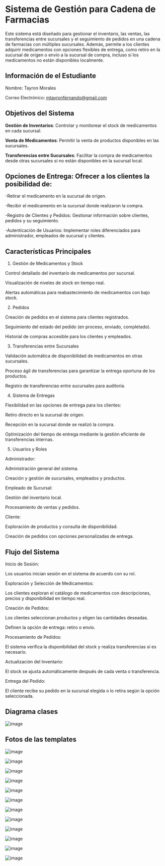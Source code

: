 # Sistema de Gestión para Cadena de Farmacias

Este sistema está diseñado para gestionar el inventario, las ventas, las transferencias entre sucursales y el seguimiento de pedidos en una cadena de farmacias con múltiples sucursales. Además, permite a los clientes adquirir medicamentos con opciones flexibles de entrega, como retiro en la sucursal de origen o envío a la sucursal de compra, incluso si los medicamentos no están disponibles localmente.

## Información de el Estudiante

Nombre: Tayron Morales 

Correo Electrónico: mtayronfernando@gmail.com

## Objetivos del Sistema

**Gestión de Inventarios**: Controlar y monitorear el stock de medicamentos en cada sucursal.

**Venta de Medicamentos**: Permitir la venta de productos disponibles en las sucursales.

**Transferencias entre Sucursales**: Facilitar la compra de medicamentos desde otras sucursales si no están disponibles en la sucursal local.

## Opciones de Entrega: Ofrecer a los clientes la posibilidad de:

-Retirar el medicamento en la sucursal de origen.

-Recibir el medicamento en la sucursal donde realizaron la compra.

-Registro de Clientes y Pedidos: Gestionar información sobre clientes, pedidos y su seguimiento.

-Autenticación de Usuarios: Implementar roles diferenciados para administrador, empleados de sucursal y clientes.

## Características Principales

1. Gestión de Medicamentos y Stock

Control detallado del inventario de medicamentos por sucursal.

Visualización de niveles de stock en tiempo real.

Alertas automáticas para reabastecimiento de medicamentos con bajo stock.

2. Pedidos

Creación de pedidos en el sistema para clientes registrados.

Seguimiento del estado del pedido (en proceso, enviado, completado).

Historial de compras accesible para los clientes y empleados.

3. Transferencias entre Sucursales

Validación automática de disponibilidad de medicamentos en otras sucursales.

Proceso ágil de transferencias para garantizar la entrega oportuna de los productos.

Registro de transferencias entre sucursales para auditoría.

4. Sistema de Entregas

Flexibilidad en las opciones de entrega para los clientes:

Retiro directo en la sucursal de origen.

Recepción en la sucursal donde se realizó la compra.

Optimización del tiempo de entrega mediante la gestión eficiente de transferencias internas.

5. Usuarios y Roles

Administrador:

Administración general del sistema.

Creación y gestión de sucursales, empleados y productos.

Empleado de Sucursal:

Gestión del inventario local.

Procesamiento de ventas y pedidos.

Cliente:

Exploración de productos y consulta de disponibilidad.

Creación de pedidos con opciones personalizadas de entrega.

## Flujo del Sistema

Inicio de Sesión:

Los usuarios inician sesión en el sistema de acuerdo con su rol.

Exploración y Selección de Medicamentos:

Los clientes exploran el catálogo de medicamentos con descripciones, precios y disponibilidad en tiempo real.

Creación de Pedidos:

Los clientes seleccionan productos y eligen las cantidades deseadas.

Definen la opción de entrega: retiro o envío.

Procesamiento de Pedidos:

El sistema verifica la disponibilidad del stock y realiza transferencias si es necesario.

Actualización del Inventario:

El stock se ajusta automáticamente después de cada venta o transferencia.

Entrega del Pedido:

El cliente recibe su pedido en la sucursal elegida o lo retira según la opción seleccionada.
## Diagrama clases

![image](https://github.com/user-attachments/assets/cb213eab-263b-4d22-bcf7-494043dafc63)

## Fotos de las templates

![image](https://github.com/user-attachments/assets/6a37af2b-2f63-473d-843b-aac13b152a90)

![image](https://github.com/user-attachments/assets/791dd71c-52f0-44d8-bf8d-8b4002f95ea8)

![image](https://github.com/user-attachments/assets/9361d0fe-e9e7-4d8e-87d9-51073aaa3676)

![image](https://github.com/user-attachments/assets/0023ce15-eed3-41be-9d69-5e5c70d0fd06)

![image](https://github.com/user-attachments/assets/06a2fbbd-192c-4e67-80e7-1379d5faa1f3)

![image](https://github.com/user-attachments/assets/3f207c37-f809-45e1-b0b7-335c39e5c7b2)

![image](https://github.com/user-attachments/assets/a6ae6de0-27fb-40e3-8216-160a7b1b273d)

![image](https://github.com/user-attachments/assets/547449a6-22ae-4d37-974d-72474be3b535)

![image](https://github.com/user-attachments/assets/4a981d6e-dab2-4786-bee5-6a0b37bc2b36)

![image](https://github.com/user-attachments/assets/695bedf0-9b57-43ae-a85c-bb1e8c276945)

![image](https://github.com/user-attachments/assets/8a6849fd-3d79-43e2-85de-00c169fd91e8)

![image](https://github.com/user-attachments/assets/8056d037-584b-4fbf-8126-b1c0c322b245)

